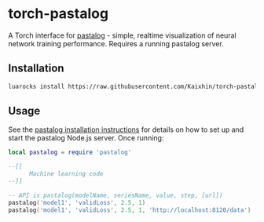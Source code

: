 # torch-pastalog

A Torch interface for [pastalog](https://github.com/rewonc/pastalog) - simple, realtime visualization of neural network training performance. Requires a running pastalog server.

## Installation

```sh
luarocks install https://raw.githubusercontent.com/Kaixhin/torch-pastalog/master/rocks/pastalog-scm-1.rockspec
```

## Usage

See the [pastalog installation instructions](https://github.com/rewonc/pastalog#installation) for details on how to set up and start the pastalog Node.js server. Once running:

```lua
local pastalog = require 'pastalog'

--[[
      Machine learning code
--]]

-- API is pastalog(modelName, seriesName, value, step, [url])
pastalog('model1', 'validLoss', 2.5, 1)
pastalog('model1', 'validLoss', 2.5, 1, 'http://localhost:8120/data')
```
